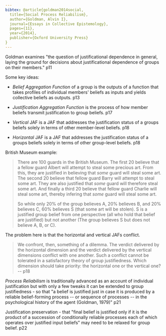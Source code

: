 ```yaml
---
bibtex: @article{goldman2014social,
  title={Social Process Reliabilism},
  author={Goldman, Alvin I},
  journal={Essays in Collective Epistemology},
  pages={11},
  year={2014},
  publisher={Oxford University Press}
}
---
```


Goldman examines "the question of justificational dependence in general, laying the ground for decisions about justificational dependence of groups on their members." p11

Some key ideas:

  - _Belief Aggregation Function_ of a group is the outputs of a function that takes profiles of individual members' beliefs as inputs and yields collective beliefs as outputs. p13

  - _Justification Aggregation Function_ is the process of how member beliefs transmit justification to group beliefs. p17

  - _Vertical_ JAF is a JAF that addresses the justification status of a groups beliefs solely in terms of other member-level beliefs. p18

  - _Horizontal_ JAF is a JAF that addresses the justification status of a groups beliefs solely in terms of other group-level beliefs. p18

British Museum example:

> There are 100 guards in the British Museum.  The first 20 believe that a fellow guard Albert will attempt to steal some precious art.  From this, they are justified in believing that _some_ guard will steal some art.  The second 20 believe that fellow guard Barry will attempt to steal some art. They are also justified that _some_ guard will therefore steal some art. And finally a third 20 believe that fellow guard Charlie will steal some art, thereby infering that _some_ guard will steal some art.
>
> So while only 20% of the group believes A, 20% believes B, and 20% believes C, 60% believes S (that some art will be stolen).  S is a justified group belief from one perspective (all who hold that belief are justified) but not another (The group believes S but does not believe A, B, or C).

The problem here is that the horizontal and vertical JAFs conflict.

> We confront, then, something of a dilemma.  The verdict delivered by the horizontal dimension and the verdict delivered by the vertical dimensions conflict with one another.  Such a conflict cannot be tolerated in a satisfactory theory of group justifiedness.  Which dimension should take priority: the horizontal one or the vertical one? 
> -- p18

_Process Reliabilism_ is traditionally advanced as an account of individual justification but with only a few tweaks it can be extended to group justifiedness - so that "a belief is justified just in case it is produced by a reliable belief-forming process -- or sequence of processes -- in the psychological history of the agent (Goldman, 1979)" p21

Justification preservation - that "final belief is justified only if it is the product of a succession of conditionally reliable processes each of which operates over justified input beliefs" may need to be relaxed for group belief. p22

